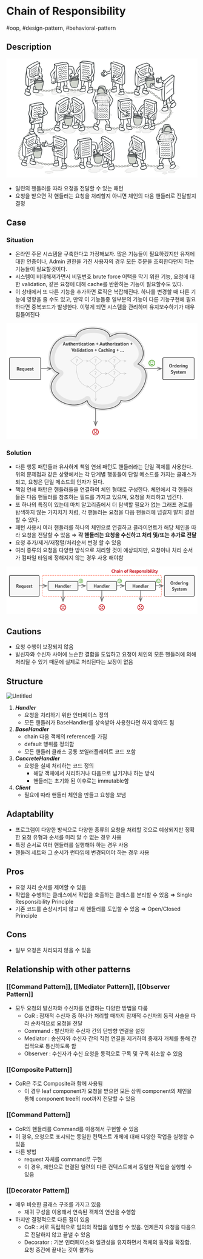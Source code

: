 # Chain of Responsibility

#oop, #design-pattern, #behavioral-pattern

## Description

![Untitled](../../../../_assets/oop/cor_overview.png)

- 일련의 핸들러를 따라 요청을 전달할 수 있는 패턴
- 요청을 받으면 각 핸들러는 요청을 처리할지 아니면 체인의 다음 핸들러로 전달할지 결정

## Case

### Situation

- 온라인 주문 시스템을 구축한다고 가정해보자. 많은 기능들이 필요하겠지만 유저에 대한 인증이나, Admin 권한을 가진 사용자의 경우 모든 주문을 조회한다던지 하는 기능들이 필요할것이다.
- 시스템이 비대해져가면서 비밀번호 brute force 어택을 막기 위한 기능, 요청에 대한 validation, 같은 요청에 대해 cache를 반환하는 기능이 필요할수도 있다.
- 이 상태에서 또 다른 기능을 추가하면 로직은 복잡해진다. 하나를 변경할 때 다른 기능에 영향을 줄 수도 있고, 만약 이 기능들중 일부분의 기능이 다른 기능구현에 필요하다면 중복코드가 발생한다. 이렇게 되면 시스템을 관리하며 유지보수하기가 매우 힘들어진다

![Untitled](../../../../_assets/oop/cor_example_1.png)

### Solution

- 다른 행동 패턴들과 유사하게 책임 연쇄 패턴도 핸들러라는 단일 객체를 사용한다. 위의 문제점과 같은 상황에서는 각 단계별 행동들이 단일 메소드를 가지는 클래스가 되고, 요청은 단일 메소드의 인자가 된다.
- 책임 연쇄 패턴은 핸들러들을 연결하여 체인 형태로 구성한다. 체인에서 각 핸들러들은 다음 핸들러를 참조하는 필드를 가지고 있으며, 요청을 처리하고 넘긴다.
- 또 하나의 특징이 있는데 마치 알고리즘에서 더 탐색할 필요가 없는 그래프 경로를 탐색하지 않는 가지치기 처럼, 각 핸들러는 요청을 다음 핸들러에 넘길지 말지 결정할 수 있다.
- 패턴 사용시 여러 핸들러를 하나의 체인으로 연결하고 클라이언트가 해당 체인을 따라 요청을 전달할 수 있음 ⇒ **각 핸들러는 요청을 수신하고 처리 및/또는 추가로 전달**
- 요청 추가/제거/재정렬/처리순서 변경 할 수 있음
- 여러 종류의 요청을 다양한 방식으로 처리할 것이 예상되지만, 요청이나 처리 순서가 컴파일 타임에 정해지지 않는 경우 사용 해야함

![Untitled](../../../../_assets/oop/cor_example_2.png)

## Cautions

- 요청 수행이 보장되지 않음
- 발신자와 수신자 사이에 느슨한 결합을 도입하고 요청이 체인의 모든 핸들러에 의해 처리될 수 있기 때문에 실제로 처리된다는 보장이 없음

## Structure

![Untitled](cor_structure.png)

1. ***Handler***
    - 요청을 처리하기 위한 인터페이스 정의
    - 모든 핸들러가 BaseHandler를 상속받아 사용한다면 하지 않아도 됨
2. ***BaseHandler***
    - chain 다음 객체의 reference를 가짐
    - default 행위를 정의함
    - 모든 핸들러 클래스 공통 보일러플레이트 코드 포함
3. ***ConcreteHandler***
    - 요청을 실제 처리하는 코드 정의
      - 해당 객체에서 처리하거나 다음으로 넘기거나 하는 방식
      - 핸들러는 초기화 된 이후로는 immutable함
4. ***Client***
    - 필요에 따라 핸들러 체인을 만들고 요청을 보냄

## Adaptability

- 프로그램이 다양한 방식으로 다양한 종류의 요청을 처리할 것으로 예상되지만 정확한 요청 유형과 순서를 미리 알 수 없는 경우 사용
- 특정 순서로 여러 핸들러를 실행해야 하는 경우 사용
- 핸들러 세트와 그 순서가 런타임에 변경되어야 하는 경우 사용

## Pros

- 요청 처리 순서를 제어할 수 있음
- 작업을 수행하는 클래스에서 작업을 호출하는 클래스를 분리할 수 있음 ⇒ Single Responsibility Principle
- 기존 코드를 손상시키지 않고 새 핸들러를 도입할 수 있음 ⇒ Open/Closed Principle

## Cons

- 일부 요청은 처리되지 않을 수 있음

## Relationship with other patterns

### [[Command Pattern]], [[Mediator Pattern]], [[Observer Pattern]]

- 모두 요청의 발신자와 수신자를 연결하는 다양한 방법을 다룸
  - CoR : 잠재적 수신자 중 하나가 처리할 때까지 잠재적 수신자의 동적 사슬을 따라 순차적으로 요청을 전달
  - Command : 발신자와 수신자 간의 단방향 연결을 설정
  - Mediator : 송신자와 수신자 간의 직접 연결을 제거하여 중재자 개체를 통해 간접적으로 통신하도록 함
  - Observer : 수신자가 수신 요청을 동적으로 구독 및 구독 취소할 수 있음

### [[Composite Pattern]]

- CoR은 주로 Composite과 함께 사용됨
  - 이 경우 leaf component가 요청을 받으면 모든 상위 component의 체인을 통해 component tree의 root까지 전달할 수 있음

### [[Command Pattern]]

- CoR의 핸들러를 Command를 이용해서 구현할 수 있음
- 이 경우, 요청으로 표시되는 동일한 컨텍스트 개체에 대해 다양한 작업을 실행할 수 있음
- 다른 방법
  - request 자체를 command로 구현
  - 이 경우, 체인으로 연결된 일련의 다른 컨텍스트에서 동일한 작업을 실행할 수 있음

### [[Decorator Pattern]]

- 매우 비슷한 클래스 구조를 가지고 있음
  - 재귀 구성을 이용해서 연속된 객체의 연산을 수행함
- 하지만 결정적으로 다른 점이 있음
  - CoR : 서로 독립적으로 임의의 작업을 실행할 수 있음. 언제든지 요청을 다음으로 전달하지 않고 끝낼 수 있음
  - Decorator : 기본 인터페이스와 일관성을 유지하면서 객체의 동작을 확장함. 요청 중간에 끝내는 것이 불가능
